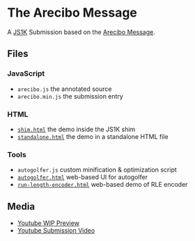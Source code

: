 # The Arecibo Message

A [JS1K](http://js1k.com/2017-magic/) Submission based on the [Arecibo Message](https://en.wikipedia.org/wiki/Arecibo_message).

## Files

### JavaScript

- `arecibo.js` the annotated source
- `arecibo.min.js` the submission entry

### HTML

- [`shim.html`](https://tomhodgins.github.io/js1k-arecibo/shim.html) the demo inside the JS1K shim
- [`standalone.html`](https://tomhodgins.github.io/js1k-arecibo/standalone.html) the demo in a standalone HTML file


### Tools

- `autogolfer.js` custom minification & optimization script
- [`autogolfer.html`](https://tomhodgins.github.io/js1k-arecibo/tools/autogolfer.html) web-based UI for autogolfer
- [`run-length-encoder.html`](https://tomhodgins.github.io/js1k-arecibo/tools/run-length-encoder.html) web-based demo of RLE encoder


## Media

- [Youtube WIP Preview](https://www.youtube.com/watch?v=99tts6_DnDg)
- [Youtube Submission Video](https://youtu.be/me2VWmGubok)